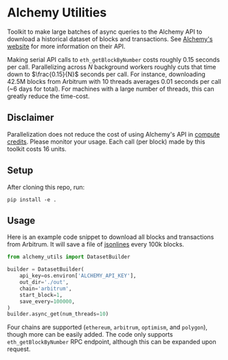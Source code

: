 # Alchemy Utilities

Toolkit to make large batches of async queries to the Alchemy API to download a historical dataset of blocks and transactions. See [Alchemy's website](https://docs.alchemy.com/reference/api-overview) for more information on their API.

Making serial API calls to `eth_getBlockByNumber` costs roughly 0.15 seconds per call. Parallelizing across $N$ background workers roughly cuts that time down to $\frac{0.15}{N}$ seconds per call. For instance, downloading 42.5M blocks from Arbitrum with 10 threads averages 0.01 seconds per call (~6 days for total). For machines with a large number of threads, this can greatly reduce the time-cost. 

## Disclaimer

Parallelization does not reduce the cost of using Alchemy's API in [compute credits](https://docs.alchemy.com/reference/compute-units). Please monitor your usage. Each call (per block) made by this toolkit costs 16 units.

## Setup

After cloning this repo, run:
```
pip install -e .
```

## Usage

Here is an example code snippet to download all blocks and transactions from Arbitrum. It will save a file of [jsonlines](https://pypi.org/project/jsonlines/) every 100k blocks.

```python
from alchemy_utils import DatasetBuilder

builder = DatasetBuilder(
    api_key=os.environ['ALCHEMY_API_KEY'],
    out_dir='./out',
    chain='arbitrum',
    start_block=1,
    save_every=100000,
)
builder.async_get(num_threads=10)
```

Four chains are supported (`ethereum`, `arbitrum`, `optimism`, and `polygon`), though more can be easily added. The code only supports `eth_getBlockByNumber` RPC endpoint, although this can be expanded upon request.
